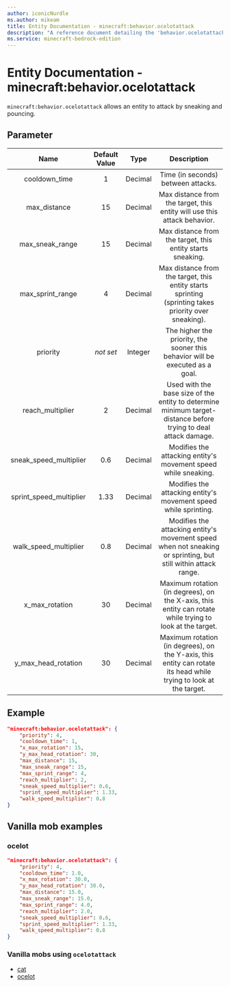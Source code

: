```yaml
---
author: iconicNurdle
ms.author: mikeam
title: Entity Documentation - minecraft:behavior.ocelotattack
description: "A reference document detailing the 'behavior.ocelotattack' entity goal"
ms.service: minecraft-bedrock-edition
---
```


# Entity Documentation - minecraft:behavior.ocelotattack

`minecraft:behavior.ocelotattack` allows an entity to attack by sneaking and pouncing.

## Parameter

| Name| Default Value| Type| Description |
|:-----------:|:-----------:|:-----------:|:-----------:|
| cooldown_time| 1| Decimal| Time (in seconds) between attacks. |
| max_distance| 15| Decimal| Max distance from the target, this entity will use this attack behavior. |
| max_sneak_range| 15| Decimal| Max distance from the target, this entity starts sneaking. |
| max_sprint_range| 4| Decimal| Max distance from the target, this entity starts sprinting (sprinting takes priority over sneaking). |
| priority|*not set*|Integer|The higher the priority, the sooner this behavior will be executed as a goal.|
| reach_multiplier| 2| Decimal| Used with the base size of the entity to determine minimum target-distance before trying to deal attack damage. |
| sneak_speed_multiplier| 0.6| Decimal| Modifies the attacking entity's movement speed while sneaking. |
| sprint_speed_multiplier| 1.33| Decimal| Modifies the attacking entity's movement speed while sprinting. |
| walk_speed_multiplier| 0.8| Decimal| Modifies the attacking entity's movement speed when not sneaking or sprinting, but still within attack range. |
| x_max_rotation| 30| Decimal| Maximum rotation (in degrees), on the X-axis, this entity can rotate while trying to look at the target. |
| y_max_head_rotation| 30| Decimal| Maximum rotation (in degrees), on the Y-axis, this entity can rotate its head while trying to look at the target. |

## Example

```json
"minecraft:behavior.ocelotattack": {
    "priority": 4,
    "cooldown_time": 1,
    "x_max_rotation": 15,
    "y_max_head_rotation": 30,
    "max_distance": 15,
    "max_sneak_range": 15,
    "max_sprint_range": 4,
    "reach_multiplier": 2,
    "sneak_speed_multiplier": 0.6,
    "sprint_speed_multiplier": 1.33,
    "walk_speed_multiplier": 0.8
}
```

## Vanilla mob examples

### ocelot

```json
"minecraft:behavior.ocelotattack": {
    "priority": 4,
    "cooldown_time": 1.0,
    "x_max_rotation": 30.0,
    "y_max_head_rotation": 30.0,
    "max_distance": 15.0,
    "max_sneak_range": 15.0,
    "max_sprint_range": 4.0,
    "reach_multiplier": 2.0,
    "sneak_speed_multiplier": 0.6,
    "sprint_speed_multiplier": 1.33,
    "walk_speed_multiplier": 0.8
}
```

### Vanilla mobs using `ocelotattack`

- [cat](../../../../Source/VanillaBehaviorPack_Snippets/entities/cat.md)
- [ocelot](../../../../Source/VanillaBehaviorPack_Snippets/entities/ocelot.md)

